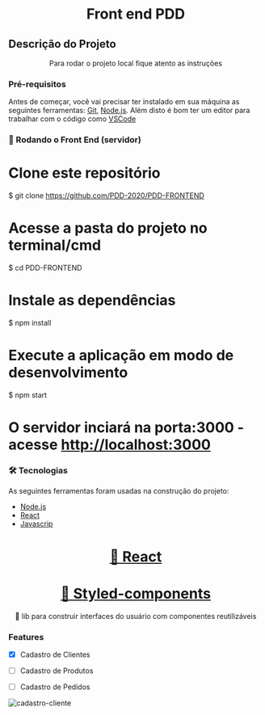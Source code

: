 

<h1 align="center">Front end PDD</h1>

## Descrição do Projeto
<p align="center">Para rodar o projeto local fique atento as instruções</p>

### Pré-requisitos

Antes de começar, você vai precisar ter instalado em sua máquina as seguintes ferramentas:
[Git](https://git-scm.com), [Node.js](https://nodejs.org/en/). 
Além disto é bom ter um editor para trabalhar com o código como [VSCode](https://code.visualstudio.com/)



### 🎲 Rodando o Front End (servidor)

# Clone este repositório
$ git clone <https://github.com/PDD-2020/PDD-FRONTEND>

# Acesse a pasta do projeto no terminal/cmd
$ cd PDD-FRONTEND

# Instale as dependências
$ npm install

# Execute a aplicação em modo de desenvolvimento
$ npm start

# O servidor inciará na porta:3000 - acesse <http://localhost:3000> 

### 🛠 Tecnologias

As seguintes ferramentas foram usadas na construção do projeto:

- [Node.js](https://nodejs.org/en/)
- [React](https://pt-br.reactjs.org/)
- [Javascrip](https://www.javascriptlan.org/)

<h1 align="center">
    <a href="https://reactstrap.github.io/">🔗 React</a>
</h1>
<h1 align="center">
    <a href="https://styled-components.com/">🔗 Styled-components</a>
</h1>
<p align="center">🚀 lib para construir interfaces do usuário com componentes reutilizáveis</p>

### Features

- [x] Cadastro de Clientes
- [ ] Cadastro de Produtos
- [ ] Cadastro de Pedidos


![cadastro-cliente](https://user-images.githubusercontent.com/31622166/97092300-6c2fd680-1619-11eb-93e4-60f155135866.png)

